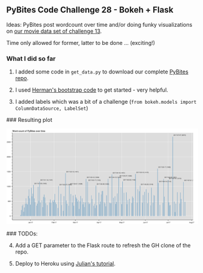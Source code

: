 ## PyBites Code Challenge 28 - Bokeh + Flask

Ideas: PyBites post wordcount over time and/or doing funky visualizations on [our movie data set of challenge 13](https://github.com/pybites/challenges/tree/master/13).

Time only allowed for former, latter to be done ... (exciting!)

### What I did so far

1. I added some code in `get_data.py` to download our complete [PyBites repo](https://github.com/pybites/pybites.github.io-src).

2. I used [Herman's bootstrap code](https://github.com/realpython/flask-bokeh-example/blob/master/tutorial.md) to get started - very helpful.

3. I added labels which was a bit of a challenge (`from bokeh.models import ColumnDataSource, LabelSet`)

### Resulting plot

![saved Bokeh plot](bokeh_plot.png)

### TODOs:

4. Add a GET parameter to the Flask route to refresh the GH clone of the repo.

5. Deploy to Heroku using [Julian's tutorial](https://pybit.es/deploy-flask-heroku.html).
